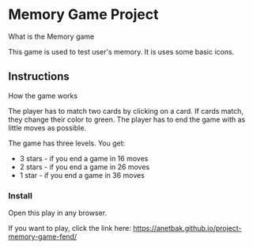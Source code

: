 # Memory Game Project
What is the Memory game

This game is used to test user's memory. It is uses some basic icons.

## Instructions

How the game works

The player has to match two cards by clicking on a card. If cards match, they change their color to green. The player has to end the game with as little moves as possible.

The game has three levels. You get:

* 3 stars - if you end a game in 16 moves
* 2 stars - if you end a game in 26 moves
* 1 star - if you end a game in 36 moves

### Install

 Open this play in any browser.

 If you want to play, click the link here: https://anetbak.github.io/project-memory-game-fend/
